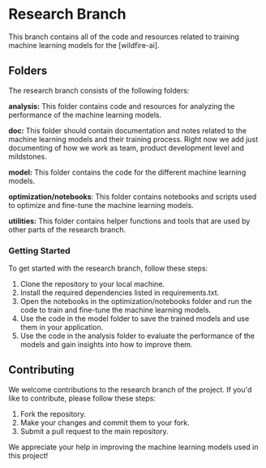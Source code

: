 # Research Branch
This branch contains all of the code and resources related to training machine learning models for the [wildfire-ai].

## Folders
The research branch consists of the following folders:

<b>analysis:</b> 
This folder contains code and resources for analyzing the performance of the machine learning models.

<b>doc:</b>
This folder should contain documentation and notes related to the machine learning models and their training process.
Right now we add just documenting of how we work as team, product development level and mildstones.

<b>model:</b> 
This folder contains the code for the different machine learning models.

<b>optimization/notebooks</b>: 
This folder contains notebooks and scripts used to optimize and fine-tune the machine learning models.

<b>utilities:</b> 
This folder contains helper functions and tools that are used by other parts of the research branch.

### Getting Started
To get started with the research branch, follow these steps:

1. Clone the repository to your local machine.
2. Install the required dependencies listed in requirements.txt.
3. Open the notebooks in the optimization/notebooks folder and run the code to train and fine-tune the machine learning models.
4. Use the code in the model folder to save the trained models and use them in your application.
5. Use the code in the analysis folder to evaluate the performance of the models and gain insights into how to improve them.

## Contributing
We welcome contributions to the research branch of the project. If you'd like to contribute, please follow these steps:

1. Fork the repository.
2. Make your changes and commit them to your fork.
3. Submit a pull request to the main repository.

We appreciate your help in improving the machine learning models used in this project!
